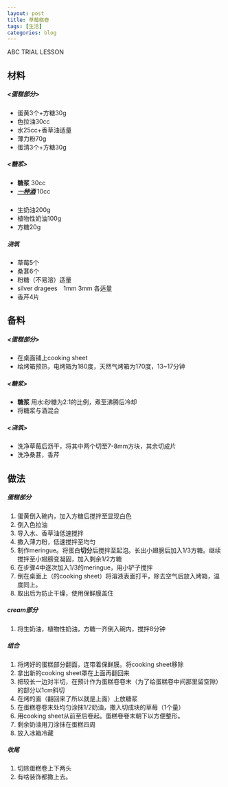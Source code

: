 ```yaml
---
layout: post
title: 草莓糕卷
tags: [生活]
categories: blog
---
```


ABC TRIAL LESSON

## 材料

##### <蛋糕部分>

- 蛋黄3个+方糖30g
- 色拉油30cc
- 水25cc+香草油适量
- 薄力粉70g
- 蛋清3个+方糖30g

##### <糖浆>

- **糖浆** 30cc
- [***一种酒***](http:www.amazon.co.jp/%E3%82%B5%E3%83%B3%E3%83%88%E3%83%AA%E3%83%BC%E3%83%AA%E3%82%AD%E3%83%A5%E3%83%BC%E3%83%AB-%E3%83%AB%E3%82%B8%E3%82%A8-%E3%82%AF%E3%83%AC%E3%83%BC%E3%83%A0-%E3%83%95%E3%83%A9%E3%83%B3%E3%83%9C%E3%83%AF%E3%83%BC%E3%82%BA-700ml/dp/B001TOGPQ4)  10cc

##### <cream>

- 生奶油200g
- 植物性奶油100g
- 方糖20g

##### 浇筑

- 草莓5个
- 桑葚6个
- 粉糖（不易溶）适量
- silver dragees　1mm 3mm 各适量
- 香芹4片

## 备料

##### <蛋糕部分>

- 在桌面铺上cooking sheet
- 给烤箱预热，电烤箱为180度，天然气烤箱为170度，13~17分钟

##### <糖浆>

- **糖浆** 用水:砂糖为2:1的比例，煮至沸腾后冷却
- 将糖浆与酒混合

##### <浇筑>

- 洗净草莓后沥干，将其中两个切至7-8mm方块，其余切成片
- 洗净桑葚，香芹

## 做法

##### 蛋糕部分

1. 蛋黄倒入碗内，加入方糖后搅拌至显现白色
2. 倒入色拉油
3. 导入水、香草油低速搅拌
4. 撒入薄力粉，低速搅拌至均匀
5. 制作meringue。将蛋白**切分**后搅拌至起泡。长出小翅膀后加入1/3方糖。继续搅拌至小翅膀变凝固，加入剩余1/2方糖
6. 在步骤4中逐次加入1/3的meringue，用小铲子搅拌
7. 倒在桌面上（的cooking sheet）将溶液表面打平，除去空气后放入烤箱，温度同上。
8. 取出后为防止干燥，使用保鲜膜盖住

##### cream部分
1. 将生奶油，植物性奶油，方糖一齐倒入碗内，搅拌8分钟

##### 组合
1. 将烤好的蛋糕部分翻面，连带着保鲜膜。将cooking sheet移除
2. 拿出新的cooking sheet罩在上面再翻回来
3. 把较长一边对半切，在预计作为蛋糕卷卷末（为了给蛋糕卷中间那里留空隙）的部分以1cm斜切
4. 在烤的面（翻回来了所以就是上面）上放糖浆
5. 在蛋糕卷卷末处均匀涂抹1/2奶油，撒入切成块的草莓（1个量）
6. 用cooking sheet从前至后卷起。蛋糕卷卷末朝下以方便整形。
7. 剩余奶油用刀涂抹在蛋糕四周
8. 放入冰箱冷藏

##### 收尾
1. 切除蛋糕卷上下两头
2. 有啥装饰都撒上去。
